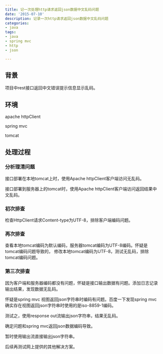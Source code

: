 ```yaml
---
title: 记一次处理http请求返回json数据中文乱码问题
date: '2015-07-10'
description: 记录一次http请求返回json数据中文乱码问题
categories:
- java
tags:
- java
- spring mvc
- http
- json

---
```

## 背景 ##

项目中rest接口返回中文错误提示信息显示乱码。

## 环境 ##

apache httpClient 

spring mvc

tomcat

## 处理过程 ##

### 分析理清问题 ###

接口部署在本地tomcat上时，使用Apache httpClient客户端访问无乱码。

接口部署到服务器上的tomcat时，使用Apache httpClient客户端访问返回结果中文乱码。

### 初次排查 ###

检查HttpClient请求Content-type为UTF-8，排除客户端编码问题。

### 再次排查 ###

查看本地tomcat编码为默认编码，服务器tomcat编码为UTF-8编码。怀疑是tomcat编码问题导致的，
修改本地tomcat编码为UTF-8，测试无乱码，排除tomcat编码问题。

### 第三次排查 ###

因为客户端和服务器编码都没有问题，怀疑是接口输出数据有问题。添加日志记录输出结果，发现数据无乱码。

怀疑是spring mvc 视图返回json字符串时编码有问题。百度一下发现spring mvc确实存在视图返回json字符串时使用的是iso-8859-1编码。

测试之，使用response out流输出json字符串，结果无乱码。

确定问题和spring mvc返回json数据编码导致。

暂时使用输出流直接输出json字符串。

后续再测试网上提供的其他解决方案。


